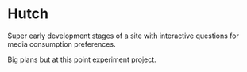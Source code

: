 Hutch
========================

Super early development stages of a site with interactive questions for media consumption preferences.

Big plans but at this point experiment project.